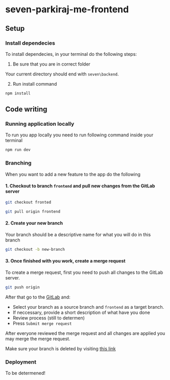 # seven-parkiraj-me-frontend

## Setup

### Install dependecies

To install dependecies, in your terminal do the following steps:

1. Be sure that you are in correct folder

Your current directory should end with `seven\backend`.

2. Run install command

```bash
npm install
```

## Code writing

### Running application locally

To run you app locally you need to run following command inside your terminal

```bash
npm run dev
```

### Branching

When you want to add a new feature to the app do the following

#### 1. Checkout to branch `frontend` and pull new changes from the GitLab server

```bash
git checkout fronted

git pull origin frontend
```

#### 2. Create your new branch

Your branch should be a descriptive name for what you will do in this branch

```bash
git checkout -b new-branch
```

#### 3. Once finished with you work, create a merge request

To create a merge request, first you need to push all changes to the GitLab server.

```bash
git push origin
```

After that go to the [GitLab](https://gitlab.com/Cubi5/seven/-/merge_requests/new) and:

* Select your branch as a source branch and `frontend` as a target branch.
* If neccessary, provide a short description of what have you done
* Review process (still to determen)
* Press `Submit merge request`

After everyone reviewed the merge request and all changes are applied you may merge the merge request.

Make sure your branch is deleted by visiting [this link](https://gitlab.com/Cubi5/seven/-/branches/active)

### Deployment

To be determened!

